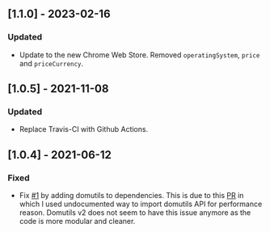 ## [1.1.0] - 2023-02-16
### Updated
- Update to the new Chrome Web Store. Removed `operatingSystem`, `price` and `priceCurrency`.

## [1.0.5] - 2021-11-08
### Updated
- Replace Travis-CI with Github Actions.

## [1.0.4] - 2021-06-12
### Fixed
- Fix [#1](https://github.com/crimx/webextension-store-meta/issues/1) by adding domutils to dependencies.
  This is due to this [PR](https://github.com/badges/shields/pull/5697) in which I used undocumented way to import domutils API for performance reason. Domutils v2 does not seem to have this issue anymore as the code is more modular and cleaner.
